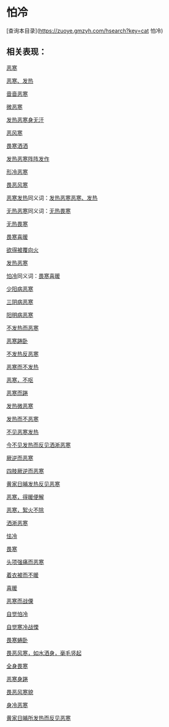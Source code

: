 # 怕冷
[查询本目录](https://zuoye.gmzyh.com/hsearch?key=cat 怕冷)

## 相关表现：

[恶寒](https://zuoye.gmzyh.com/search?key=恶寒)
[恶寒、发热](https://zuoye.gmzyh.com/search?key=恶寒、发热)
[啬啬恶寒](https://zuoye.gmzyh.com/search?key=啬啬恶寒)
[微恶寒](https://zuoye.gmzyh.com/search?key=微恶寒)
[发热恶寒身无汗](https://zuoye.gmzyh.com/search?key=发热恶寒身无汗)
[恶风寒](https://zuoye.gmzyh.com/search?key=恶风寒)
[畏寒洒洒](https://zuoye.gmzyh.com/search?key=畏寒洒洒)
[发热恶寒阵阵发作](https://zuoye.gmzyh.com/search?key=发热恶寒阵阵发作)
[形冷恶寒](https://zuoye.gmzyh.com/search?key=形冷恶寒)
[畏恶风寒](https://zuoye.gmzyh.com/search?key=畏恶风寒)
[恶寒发热](https://zuoye.gmzyh.com/search?key=恶寒发热)同义词：[发热恶寒](https://zuoye.gmzyh.com/search?key=发热恶寒)[恶寒、发热](https://zuoye.gmzyh.com/search?key=恶寒、发热)
[无热恶寒](https://zuoye.gmzyh.com/search?key=无热恶寒)同义词：[无热畏寒](https://zuoye.gmzyh.com/search?key=无热畏寒)
[无热畏寒](https://zuoye.gmzyh.com/search?key=无热畏寒)
[畏寒喜暖](https://zuoye.gmzyh.com/search?key=畏寒喜暖)
[欲得被覆向火](https://zuoye.gmzyh.com/search?key=欲得被覆向火)
[发热恶寒](https://zuoye.gmzyh.com/search?key=发热恶寒)
[怕冷](https://zuoye.gmzyh.com/search?key=怕冷)同义词：[畏寒喜暖](https://zuoye.gmzyh.com/search?key=畏寒喜暖)
[少阳病恶寒](https://zuoye.gmzyh.com/search?key=少阳病恶寒)
[三阴病恶寒](https://zuoye.gmzyh.com/search?key=三阴病恶寒)
[阳明病恶寒](https://zuoye.gmzyh.com/search?key=阳明病恶寒)
[不发热而恶寒](https://zuoye.gmzyh.com/search?key=不发热而恶寒)
[恶寒踡卧](https://zuoye.gmzyh.com/search?key=恶寒踡卧)
[不发热反恶寒](https://zuoye.gmzyh.com/search?key=不发热反恶寒)
[恶寒而不发热](https://zuoye.gmzyh.com/search?key=恶寒而不发热)
[恶寒，不呕](https://zuoye.gmzyh.com/search?key=恶寒，不呕)
[恶寒而踡](https://zuoye.gmzyh.com/search?key=恶寒而踡)
[发热微恶寒](https://zuoye.gmzyh.com/search?key=发热微恶寒)
[发热而不恶寒](https://zuoye.gmzyh.com/search?key=发热而不恶寒)
[不见恶寒发热](https://zuoye.gmzyh.com/search?key=不见恶寒发热)
[今不见发热而反见洒淅恶寒](https://zuoye.gmzyh.com/search?key=今不见发热而反见洒淅恶寒)
[厥逆而恶寒](https://zuoye.gmzyh.com/search?key=厥逆而恶寒)
[四肢厥逆而恶寒](https://zuoye.gmzyh.com/search?key=四肢厥逆而恶寒)
[黄家日晡发热反见恶寒](https://zuoye.gmzyh.com/search?key=黄家日晡发热反见恶寒)
[恶寒，得暖便解](https://zuoye.gmzyh.com/search?key=恶寒，得暖便解)
[恶寒，絮火不除](https://zuoye.gmzyh.com/search?key=恶寒，絮火不除)
[洒淅恶寒](https://zuoye.gmzyh.com/search?key=洒淅恶寒)
[怯冷](https://zuoye.gmzyh.com/search?key=怯冷)
[畏寒](https://zuoye.gmzyh.com/search?key=畏寒)
[头项强痛而恶寒](https://zuoye.gmzyh.com/search?key=头项强痛而恶寒)
[着衣被而不暖](https://zuoye.gmzyh.com/search?key=着衣被而不暖)
[喜暖](https://zuoye.gmzyh.com/search?key=喜暖)
[恶寒而战傈](https://zuoye.gmzyh.com/search?key=恶寒而战傈)
[自觉怕冷](https://zuoye.gmzyh.com/search?key=自觉怕冷)
[自觉寒冷战慄](https://zuoye.gmzyh.com/search?key=自觉寒冷战慄)
[畏寒蜷卧](https://zuoye.gmzyh.com/search?key=畏寒蜷卧)
[畏恶风寒，如水洒身，毫毛竖起](https://zuoye.gmzyh.com/search?key=畏恶风寒，如水洒身，毫毛竖起)
[全身畏寒](https://zuoye.gmzyh.com/search?key=全身畏寒)
[恶寒身踡](https://zuoye.gmzyh.com/search?key=恶寒身踡)
[畏恶风寒貌](https://zuoye.gmzyh.com/search?key=畏恶风寒貌)
[身冷恶寒](https://zuoye.gmzyh.com/search?key=身冷恶寒)
[黄家日晡所发热而反见恶寒](https://zuoye.gmzyh.com/search?key=黄家日晡所发热而反见恶寒)
